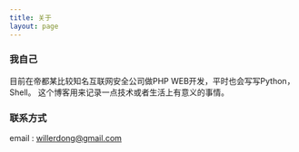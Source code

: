 ```yaml
---
title: 关于
layout: page
---
```


### 我自己

目前在帝都某比较知名互联网安全公司做PHP WEB开发，平时也会写写Python，Shell。
这个博客用来记录一点技术或者生活上有意义的事情。

### 联系方式

email : willerdong@gmail.com
